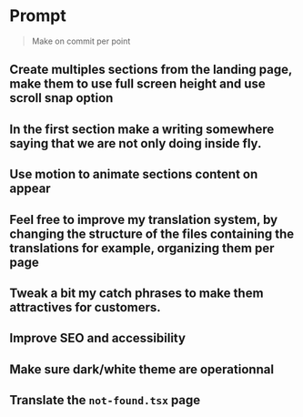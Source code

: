 # Prompt

> Make on commit per point

## Create multiples sections from the landing page, make them to use full screen height and use scroll snap option

## In the first section make a writing somewhere saying that we are not only doing inside fly.

## Use motion to animate sections content on appear

## Feel free to improve my translation system, by changing the structure of the files containing the translations for example, organizing them per page

## Tweak a bit my catch phrases to make them attractives for customers.

## Improve SEO and accessibility

## Make sure dark/white theme are operationnal

## Translate the `not-found.tsx` page